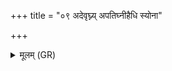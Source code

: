 +++
title = "०९ अदेवृघ्न्य् अपतिघ्नीहैधि स्योना"

+++
<details><summary>मूलम् (GR)</summary>

अदेवृघ्न्य् अपतिघ्नीहैधि  
स्योना पशुभ्यः सुमनाः सुवीरा ।  
वीरसूर् देवृकामा स्योना  
सं त्वैधिषीमहि सुमनस्यमाना ॥
</details>